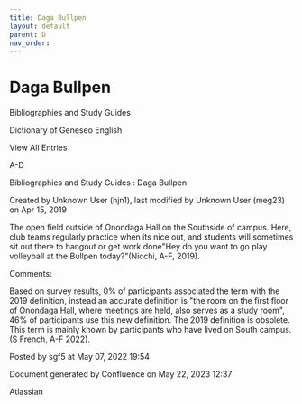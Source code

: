 ```yaml
---
title: Daga Bullpen
layout: default
parent: D
nav_order:
---
```


# Daga Bullpen

Bibliographies and Study Guides

Dictionary of Geneseo English

View All Entries

A-D

Bibliographies and Study Guides : Daga Bullpen

Created by  Unknown User (hjn1), last modified by  Unknown User (meg23) on Apr 15, 2019

The open field outside of Onondaga Hall on the Southside of campus. Here, club teams regularly practice when its nice out, and students will sometimes sit out there to hangout or get work done&quot;Hey do you want to go play volleyball at the Bullpen today?&quot;(Nicchi, A-F, 2019). 

Comments:

Based on survey results, 0% of participants associated the term with the 2019 definition, instead an accurate definition is &quot;the room on the first floor of Onondaga Hall, where meetings are held, also serves as a study room&quot;, 46% of participants use this new definition. The 2019 definition is obsolete. This term is mainly known by participants who have lived on South campus. (S French, A-F 2022).

Posted by sgf5 at May 07, 2022 19:54

Document generated by Confluence on May 22, 2023 12:37

Atlassian
